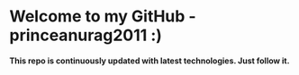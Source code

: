 # Welcome to my GitHub  - princeanurag2011 :)

#### This repo is continuously updated with latest technologies. Just follow it.



